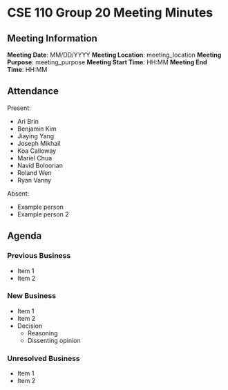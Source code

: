 # CSE 110 Group 20 Meeting Minutes
## Meeting Information
**Meeting Date**: MM/DD/YYYY
**Meeting Location**: meeting_location
**Meeting Purpose**: meeting_purpose
**Meeting Start Time**: HH:MM
**Meeting End Time**: HH:MM

## Attendance
Present:
- Ari Brin
- Benjamin Kim
- Jiaying Yang
- Joseph Mikhail
- Koa Calloway
- Mariel Chua
- Navid Boloorian
- Roland Wen
- Ryan Vanny

Absent:
- Example person
- Example person 2

## Agenda
### Previous Business
- Item 1
- Item 2
### New Business
- Item 1
- Item 2
- Decision
	- Reasoning
	- Dissenting opinion
### Unresolved Business
- Item 1
- Item 2

